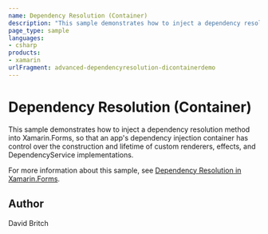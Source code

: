 ```yaml
---
name: Dependency Resolution (Container)
description: "This sample demonstrates how to inject a dependency resolution method into Xamarin.Forms."
page_type: sample
languages:
- csharp
products:
- xamarin
urlFragment: advanced-dependencyresolution-dicontainerdemo
---
```


# Dependency Resolution (Container)

This sample demonstrates how to inject a dependency resolution method into Xamarin.Forms, so that an app's dependency injection container has control over the construction and lifetime of custom renderers, effects, and DependencyService implementations.

For more information about this sample, see [Dependency Resolution in Xamarin.Forms](https://docs.microsoft.com/xamarin/xamarin-forms/internals/dependency-resolution).

Author
------

David Britch
